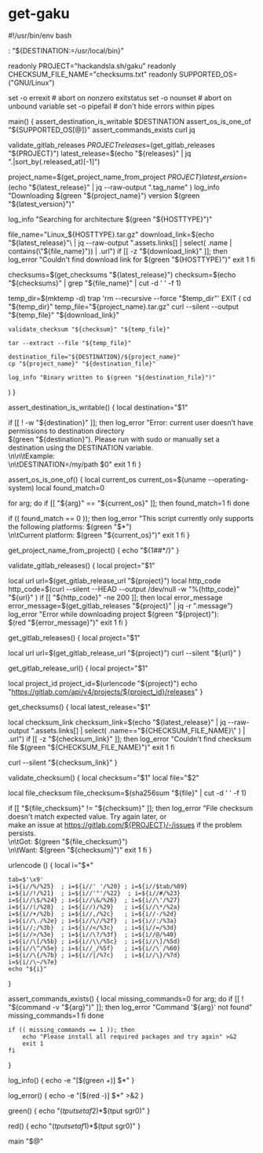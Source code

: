 # get-gaku
#!/usr/bin/env bash

: "${DESTINATION:=/usr/local/bin}"

readonly PROJECT="hackandsla.sh/gaku"
readonly CHECKSUM_FILE_NAME="checksums.txt"
readonly SUPPORTED_OS=("GNU/Linux")

set -o errexit   # abort on nonzero exitstatus
set -o nounset   # abort on unbound variable
set -o pipefail  # don't hide errors within pipes

main() {
  assert_destination_is_writable $DESTINATION
  assert_os_is_one_of "${SUPPORTED_OS[@]}"
  assert_commands_exists curl jq

  validate_gitlab_releases $PROJECT
  releases=$(get_gitlab_releases "${PROJECT}")
  latest_release=$(echo "${releases}" | jq ".|sort_by(.released_at)[-1]")

  project_name=$(get_project_name_from_project ${PROJECT})
  latest_version=$(echo "${latest_release}" | jq --raw-output  ".tag_name" )
  log_info "Downloading $(green "${project_name}") version $(green "${latest_version}")"

  log_info "Searching for architecture $(green "${HOSTTYPE}")"

  file_name="Linux_${HOSTTYPE}.tar.gz"
  download_link=$(echo "${latest_release}"\
    | jq --raw-output ".assets.links[] | select( .name | contains(\"${file_name}\")) | .url")
  if [[ -z "${download_link}" ]]; then
    log_error "Couldn't find download link for $(green "${HOSTTYPE}")"
    exit 1
  fi

  checksums=$(get_checksums "${latest_release}")
  checksum=$(echo "${checksums}" | grep "${file_name}" | cut -d ' ' -f 1)

  temp_dir=$(mktemp -d)
  trap 'rm --recursive --force "$temp_dir"' EXIT
  (
    cd "${temp_dir}"
    temp_file="${project_name}.tar.gz"
    curl  --silent --output "${temp_file}" "${download_link}"

    validate_checksum "${checksum}" "${temp_file}"

    tar --extract --file "${temp_file}"

    destination_file="${DESTINATION}/${project_name}"
    cp "${project_name}" "${destination_file}"

    log_info "Binary written to $(green "${destination_file}")"
  )
}

assert_destination_is_writable() {
  local destination="$1"

  if [[ ! -w "${destination}" ]]; then
    log_error "Error: current user doesn't have permissions to destination directory \
$(green "${destination}"). Please run with sudo or manually set a \
destination using the DESTINATION variable.\
\n\n\tExample:\
\n\tDESTINATION=/my/path $0"
    exit 1
  fi
}

assert_os_is_one_of() {
  local current_os
  current_os=$(uname --operating-system)
  local found_match=0

  for arg; do
    if [[ "${arg}" == "${current_os}" ]]; then
      found_match=1
    fi
  done

  if (( found_match == 0 )); then
      log_error "This script currently only supports the following platforms: $(green "$*")\
\n\tCurrent platform: $(green "${current_os}")"
      exit 1
  fi
}

get_project_name_from_project() {
  echo "${1##*/}"
}

validate_gitlab_releases() {
  local project="$1"

  local url
  url=$(get_gitlab_release_url "${project}")
  local http_code
  http_code=$(curl --silent --HEAD --output /dev/null -w "%{http_code}" "${url}" )
  if [[ "${http_code}" -ne 200 ]]; then
    local error_message
    error_message=$(get_gitlab_releases "${project}" | jq -r ".message")
    log_error "Error while downloading project $(green "${project}"): \
$(red "${error_message}")"
    exit 1
  fi
}

get_gitlab_releases() {
  local project="$1"

  local url
  url=$(get_gitlab_release_url "${project}")
  curl --silent "${url}"
}

get_gitlab_release_url() {
  local project="$1"

  local project_id
  project_id=$(urlencode "${project}")
  echo "https://gitlab.com/api/v4/projects/${project_id}/releases"
}

get_checksums() {
  local latest_release="$1"

  local checksum_link
  checksum_link=$(echo "${latest_release}" | jq --raw-output ".assets.links[] | select( .name==\"${CHECKSUM_FILE_NAME}\" ) | .url")
  if [[ -z "${checksum_link}" ]]; then
    log_error "Couldn't find checksum file $(green "${CHECKSUM_FILE_NAME}")"
    exit 1
  fi

  curl --silent "${checksum_link}"
}

validate_checksum() {
  local checksum="$1"
  local file="$2"

  local file_checksum
  file_checksum=$(sha256sum "${file}" | cut -d ' ' -f 1)

  if [[ "${file_checksum}" != "${checksum}" ]]; then
    log_error "File checksum doesn't match expected value. Try again later, or \
make an issue at https://gitlab.com/${PROJECT}/-/issues if the problem persists.\
\n\tGot:  $(green "${file_checksum}")\
\n\tWant: $(green "${checksum}")"
    exit 1
  fi
}

urlencode () {
    local i="$*"

    tab=$'\x9'
    i=${i//%/%25}  ; i=${i//' '/%20} ; i=${i//$tab/%09}
    i=${i//!/%21}  ; i=${i//'"'/%22}  ; i=${i//#/%23}
    i=${i//\$/%24} ; i=${i//\&/%26}  ; i=${i//\'/%27}
    i=${i//(/%28}  ; i=${i//)/%29}   ; i=${i//\*/%2a}
    i=${i//+/%2b}  ; i=${i//,/%2c}   ; i=${i//-/%2d}
    i=${i//\./%2e} ; i=${i//\//%2f}  ; i=${i//:/%3a}
    i=${i//;/%3b}  ; i=${i//</%3c}   ; i=${i//=/%3d}
    i=${i//>/%3e}  ; i=${i//\?/%3f}  ; i=${i//@/%40}
    i=${i//\[/%5b} ; i=${i//\\/%5c}  ; i=${i//\]/%5d}
    i=${i//\^/%5e} ; i=${i//_/%5f}   ; i=${i//\`/%60}
    i=${i//\{/%7b} ; i=${i//|/%7c}   ; i=${i//\}/%7d}
    i=${i//\~/%7e}
    echo "${i}"
}

assert_commands_exists() {
    local missing_commands=0
    for arg; do
        if [[ ! "$(command -v "${arg}")" ]]; then
            log_error "Command '${arg}' not found"
            missing_commands=1
        fi
    done

    if (( missing_commands == 1 )); then
        echo "Please install all required packages and try again" >&2
        exit 1
    fi
}

log_info() {
    echo -e "[$(green +)] $*"
}

log_error() {
    echo -e "[$(red -)] $*" >&2
}

green() {
  echo "$(tput setaf 2)$*$(tput sgr0)"
}

red() {
  echo "$(tput setaf 1)$*$(tput sgr0)"
}

main "$@"
